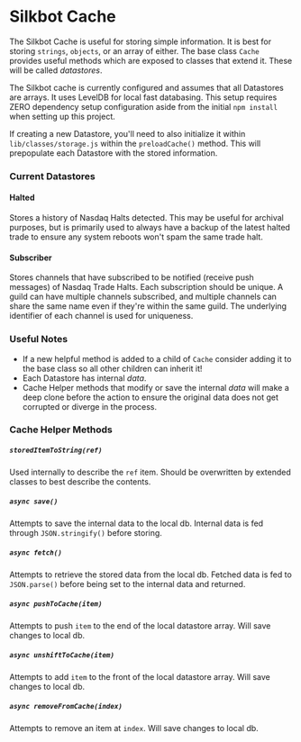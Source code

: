 # Silkbot Cache

The Silkbot Cache is useful for storing simple information. It is best for storing `strings`, `objects`, or an array of either. The base class `Cache` provides useful methods which are exposed to classes that extend it. These will be called *datastores*.

The Silkbot cache is currently configured and assumes that all Datastores are arrays. It uses LevelDB for local fast databasing. This setup requires ZERO dependency setup configuration aside from the initial `npm install` when setting up this project.

If creating a new Datastore, you'll need to also initialize it within `lib/classes/storage.js` within the `preloadCache()` method. This will prepopulate each Datastore with the stored information.

### Current Datastores
#### Halted
Stores a history of Nasdaq Halts detected. This may be useful for archival purposes, but is primarily used to always have a backup of the latest halted trade to ensure any system reboots won't spam the same trade halt.

#### Subscriber
Stores channels that have subscribed to be notified (receive push messages) of Nasdaq Trade Halts. Each subscription should be unique. A guild can have multiple channels subscribed, and multiple channels can share the same name even if they're within the same guild. The underlying identifier of each channel is used for uniqueness.

### Useful Notes
* If a new helpful method is added to a child of `Cache` consider adding it to the base class so all other children can inherit it!
* Each Datastore has internal *data*.
* Cache Helper methods that modify or save the internal *data* will make a deep clone before the action to ensure the original data does not get corrupted or diverge in the process.

### Cache Helper Methods
##### `storedItemToString(ref)`
Used internally to describe the `ref` item. Should be overwritten by extended classes to best describe the contents.

##### `async save()`
Attempts to save the internal data to the local db. Internal data is fed through `JSON.stringify()` before storing.

##### `async fetch()`
Attempts to retrieve the stored data from the local db. Fetched data is fed to `JSON.parse()` before being set to the internal data and returned.

##### `async pushToCache(item)`
Attempts to push `item` to the end of the local datastore array. Will save changes to local db.

##### `async unshiftToCache(item)`
Attempts to add `item` to the front of the local datastore array. Will save changes to local db.

##### `async removeFromCache(index)`
Attempts to remove an item at `index`. Will save changes to local db.
